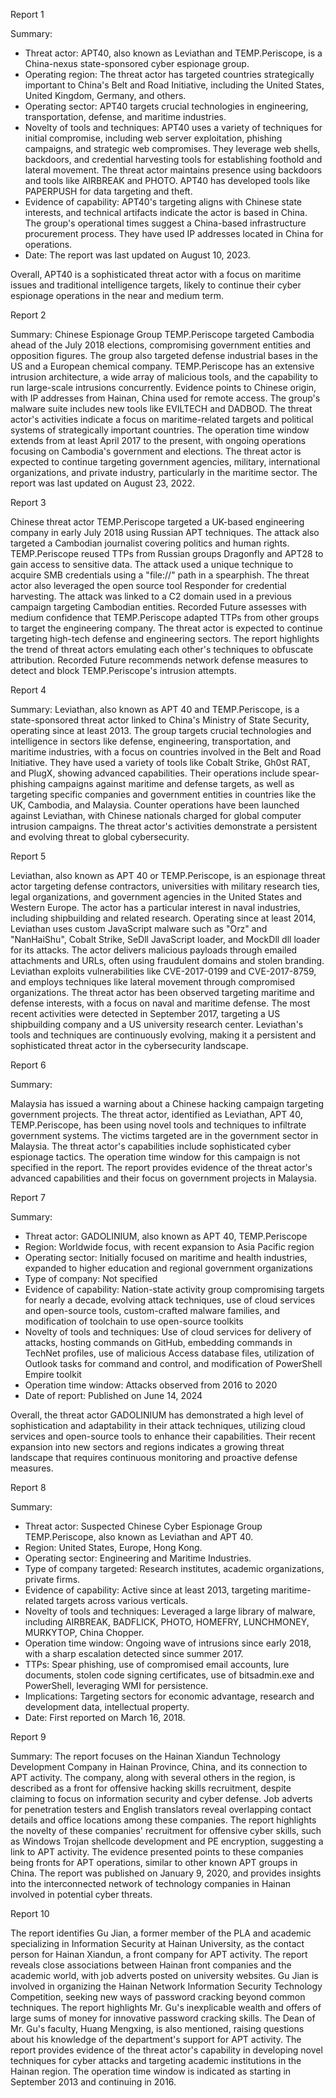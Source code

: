 
Report 1

Summary:
- Threat actor: APT40, also known as Leviathan and TEMP.Periscope, is a China-nexus state-sponsored cyber espionage group.
- Operating region: The threat actor has targeted countries strategically important to China's Belt and Road Initiative, including the United States, United Kingdom, Germany, and others.
- Operating sector: APT40 targets crucial technologies in engineering, transportation, defense, and maritime industries.
- Novelty of tools and techniques: APT40 uses a variety of techniques for initial compromise, including web server exploitation, phishing campaigns, and strategic web compromises. They leverage web shells, backdoors, and credential harvesting tools for establishing foothold and lateral movement. The threat actor maintains presence using backdoors and tools like AIRBREAK and PHOTO. APT40 has developed tools like PAPERPUSH for data targeting and theft.
- Evidence of capability: APT40's targeting aligns with Chinese state interests, and technical artifacts indicate the actor is based in China. The group's operational times suggest a China-based infrastructure procurement process. They have used IP addresses located in China for operations.
- Date: The report was last updated on August 10, 2023.

Overall, APT40 is a sophisticated threat actor with a focus on maritime issues and traditional intelligence targets, likely to continue their cyber espionage operations in the near and medium term.





Report 2

Summary:
Chinese Espionage Group TEMP.Periscope targeted Cambodia ahead of the July 2018 elections, compromising government entities and opposition figures. The group also targeted defense industrial bases in the US and a European chemical company. TEMP.Periscope has an extensive intrusion architecture, a wide array of malicious tools, and the capability to run large-scale intrusions concurrently. Evidence points to Chinese origin, with IP addresses from Hainan, China used for remote access. The group's malware suite includes new tools like EVILTECH and DADBOD. The threat actor's activities indicate a focus on maritime-related targets and political systems of strategically important countries. The operation time window extends from at least April 2017 to the present, with ongoing operations focusing on Cambodia's government and elections. The threat actor is expected to continue targeting government agencies, military, international organizations, and private industry, particularly in the maritime sector. The report was last updated on August 23, 2022.





Report 3

Chinese threat actor TEMP.Periscope targeted a UK-based engineering company in early July 2018 using Russian APT techniques. The attack also targeted a Cambodian journalist covering politics and human rights. TEMP.Periscope reused TTPs from Russian groups Dragonfly and APT28 to gain access to sensitive data. The attack used a unique technique to acquire SMB credentials using a "file://" path in a spearphish. The threat actor also leveraged the open source tool Responder for credential harvesting. The attack was linked to a C2 domain used in a previous campaign targeting Cambodian entities. Recorded Future assesses with medium confidence that TEMP.Periscope adapted TTPs from other groups to target the engineering company. The threat actor is expected to continue targeting high-tech defense and engineering sectors. The report highlights the trend of threat actors emulating each other's techniques to obfuscate attribution. Recorded Future recommends network defense measures to detect and block TEMP.Periscope's intrusion attempts.





Report 4

Summary:
Leviathan, also known as APT 40 and TEMP.Periscope, is a state-sponsored threat actor linked to China's Ministry of State Security, operating since at least 2013. The group targets crucial technologies and intelligence in sectors like defense, engineering, transportation, and maritime industries, with a focus on countries involved in the Belt and Road Initiative. They have used a variety of tools like Cobalt Strike, Gh0st RAT, and PlugX, showing advanced capabilities. Their operations include spear-phishing campaigns against maritime and defense targets, as well as targeting specific companies and government entities in countries like the UK, Cambodia, and Malaysia. Counter operations have been launched against Leviathan, with Chinese nationals charged for global computer intrusion campaigns. The threat actor's activities demonstrate a persistent and evolving threat to global cybersecurity.





Report 5

Leviathan, also known as APT 40 or TEMP.Periscope, is an espionage threat actor targeting defense contractors, universities with military research ties, legal organizations, and government agencies in the United States and Western Europe. The actor has a particular interest in naval industries, including shipbuilding and related research. Operating since at least 2014, Leviathan uses custom JavaScript malware such as "Orz" and "NanHaiShu", Cobalt Strike, SeDll JavaScript loader, and MockDll dll loader for its attacks. The actor delivers malicious payloads through emailed attachments and URLs, often using fraudulent domains and stolen branding. Leviathan exploits vulnerabilities like CVE-2017-0199 and CVE-2017-8759, and employs techniques like lateral movement through compromised organizations. The threat actor has been observed targeting maritime and defense interests, with a focus on naval and maritime defense. The most recent activities were detected in September 2017, targeting a US shipbuilding company and a US university research center. Leviathan's tools and techniques are continuously evolving, making it a persistent and sophisticated threat actor in the cybersecurity landscape.





Report 6

Summary:

Malaysia has issued a warning about a Chinese hacking campaign targeting government projects. The threat actor, identified as Leviathan, APT 40, TEMP.Periscope, has been using novel tools and techniques to infiltrate government systems. The victims targeted are in the government sector in Malaysia. The threat actor's capabilities include sophisticated cyber espionage tactics. The operation time window for this campaign is not specified in the report. The report provides evidence of the threat actor's advanced capabilities and their focus on government projects in Malaysia.





Report 7

Summary:
- Threat actor: GADOLINIUM, also known as APT 40, TEMP.Periscope
- Region: Worldwide focus, with recent expansion to Asia Pacific region
- Operating sector: Initially focused on maritime and health industries, expanded to higher education and regional government organizations
- Type of company: Not specified
- Evidence of capability: Nation-state activity group compromising targets for nearly a decade, evolving attack techniques, use of cloud services and open-source tools, custom-crafted malware families, and modification of toolchain to use open-source toolkits
- Novelty of tools and techniques: Use of cloud services for delivery of attacks, hosting commands on GitHub, embedding commands in TechNet profiles, use of malicious Access database files, utilization of Outlook tasks for command and control, and modification of PowerShell Empire toolkit
- Operation time window: Attacks observed from 2016 to 2020
- Date of report: Published on June 14, 2024

Overall, the threat actor GADOLINIUM has demonstrated a high level of sophistication and adaptability in their attack techniques, utilizing cloud services and open-source tools to enhance their capabilities. Their recent expansion into new sectors and regions indicates a growing threat landscape that requires continuous monitoring and proactive defense measures.





Report 8

Summary:
- Threat actor: Suspected Chinese Cyber Espionage Group TEMP.Periscope, also known as Leviathan and APT 40.
- Region: United States, Europe, Hong Kong.
- Operating sector: Engineering and Maritime Industries.
- Type of company targeted: Research institutes, academic organizations, private firms.
- Evidence of capability: Active since at least 2013, targeting maritime-related targets across various verticals.
- Novelty of tools and techniques: Leveraged a large library of malware, including AIRBREAK, BADFLICK, PHOTO, HOMEFRY, LUNCHMONEY, MURKYTOP, China Chopper.
- Operation time window: Ongoing wave of intrusions since early 2018, with a sharp escalation detected since summer 2017.
- TTPs: Spear phishing, use of compromised email accounts, lure documents, stolen code signing certificates, use of bitsadmin.exe and PowerShell, leveraging WMI for persistence.
- Implications: Targeting sectors for economic advantage, research and development data, intellectual property.
- Date: First reported on March 16, 2018.





Report 9

Summary:
The report focuses on the Hainan Xiandun Technology Development Company in Hainan Province, China, and its connection to APT activity. The company, along with several others in the region, is described as a front for offensive hacking skills recruitment, despite claiming to focus on information security and cyber defense. Job adverts for penetration testers and English translators reveal overlapping contact details and office locations among these companies. The report highlights the novelty of these companies' recruitment for offensive cyber skills, such as Windows Trojan shellcode development and PE encryption, suggesting a link to APT activity. The evidence presented points to these companies being fronts for APT operations, similar to other known APT groups in China. The report was published on January 9, 2020, and provides insights into the interconnected network of technology companies in Hainan involved in potential cyber threats.





Report 10

The report identifies Gu Jian, a former member of the PLA and academic specializing in Information Security at Hainan University, as the contact person for Hainan Xiandun, a front company for APT activity. The report reveals close associations between Hainan front companies and the academic world, with job adverts posted on university websites. Gu Jian is involved in organizing the Hainan Network Information Security Technology Competition, seeking new ways of password cracking beyond common techniques. The report highlights Mr. Gu's inexplicable wealth and offers of large sums of money for innovative password cracking skills. The Dean of Mr. Gu's faculty, Huang Mengxing, is also mentioned, raising questions about his knowledge of the department's support for APT activity. The report provides evidence of the threat actor's capability in developing novel techniques for cyber attacks and targeting academic institutions in the Hainan region. The operation time window is indicated as starting in September 2013 and continuing in 2016.


